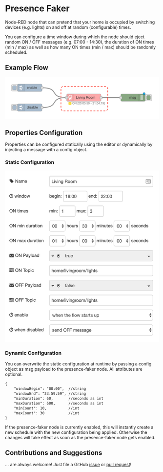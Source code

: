 # Presence Faker

Node-RED node that can pretend that your home is occupied by switching devices (e.g. lights) on and off at random (configurable) times.

You can configure a time window during which the node should eject random ON / OFF messages (e.g. 07:00 - 14:30), the duration of ON times (min / max) as well as how many ON times (min / max) should be randomly scheduled.

## Example Flow

![example](docs/example.png)

## Properties Configuration

Properties can be configured statically using the editor or dynamically by injecting a message with a config object.

### Static Configuration

![example](docs/node-props.png)

### Dynamic Configuration

You can overwrite the static configuration at runtime by passing a config object as msg.payload to the presence-faker node. All attributes are optional.

```
{
    "windowBegin": "00:00",  //string
    "windowEnd": "23:59:59", //string
    "minDuration": 60,       //seconds as int
    "maxDuration": 600,      //seconds as int
    "minCount": 10,          //int
    "maxCount": 30           //int
}
```

If the presence-faker node is currently enabled, this will instantly create a new schedule with the new configuration being applied. Otherwise the changes will take effect as soon as the presence-faker node gets enabled.

## Contributions and Suggestions

... are always welcome! Just file a GitHub [issue](https://github.com/csuermann/presence-faker/issues) or [pull request](https://github.com/csuermann/presence-faker/pulls)!
